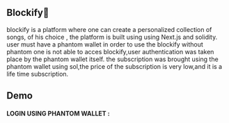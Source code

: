 
<h2>Blockify🤖</h2>
blockify is a platform where one can create a personalized collection of songs, of his choice ,
the platform is built using using Next.js and solidity. user must have a phantom wallet in order to use the blockify without phantom
one is not able to acces blockify,user authentication was taken place by the phantom wallet itself.
the subscription was brought using the phantom wallet using sol,the price of the subscription is very low,and it is a life time subscription.
<h2>Demo</h2>
<h4>LOGIN USING PHANTOM WALLET :</h4>
